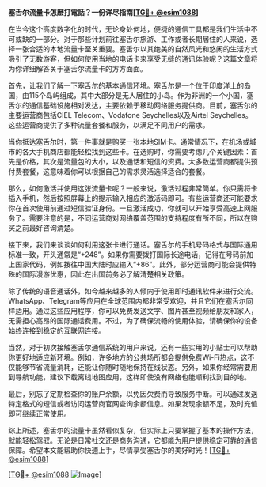 **塞舌尔流量卡怎麽打電話？一份详尽指南[[TG💪+ @esim1088](https://t.me/s/esim1088)]**

在当今这个高度数字化的时代，无论身处何地，便捷的通信工具都是我们生活中不可或缺的一部分。对于那些计划前往塞舌尔旅游、工作或者长期居住的人来说，选择一张合适的本地流量卡至关重要。塞舌尔以其绝美的自然风光和悠闲的生活方式吸引了无数游客，但如何使用当地的电话卡来享受无缝的通讯体验呢？这篇文章将为你详细解答关于塞舌尔流量卡的方方面面。

首先，让我们了解一下塞舌尔的基本通信环境。塞舌尔是一个位于印度洋上的岛国，由115个岛屿组成，其中大部分是无人居住的小岛。作为非洲的一个小国，塞舌尔的通信基础设施相对发达，主要依赖于移动网络服务提供商。目前，塞舌尔的主要运营商包括CIEL Telecom、Vodafone Seychelles以及Airtel Seychelles。这些运营商提供了多种流量套餐和服务，以满足不同用户的需求。

当你抵达塞舌尔时，第一件事就是购买一张本地SIM卡。通常情况下，在机场或城市的各大手机商店都能轻松找到这些卡。在选购时，你需要考虑几个关键因素：首先是价格，其次是流量包的大小，以及通话和短信的资费。大多数运营商都提供预付费套餐，这意味着你可以根据自己的需求灵活选择适合的套餐。

那么，如何激活并使用这张流量卡呢？一般来说，激活过程非常简单。你只需将卡插入手机，然后按照屏幕上的提示输入相应的激活码即可。有些运营商还可能要求你在首次使用前通过短信验证身份。一旦激活成功，你就可以开始享受高速上网服务了。需要注意的是，不同运营商对网络覆盖范围的支持程度有所不同，所以在购买之前最好咨询清楚。

接下来，我们来谈谈如何利用这张卡进行通话。塞舌尔的手机号码格式与国际通用标准一致，开头通常是“+248”。如果你需要拨打国际长途电话，记得在号码前加上国家代码，例如拨往中国大陆时应输入“+86”。此外，部分运营商可能会提供特殊的国际漫游优惠，因此在出国前务必了解清楚相关政策。

除了传统的语音通话外，如今越来越多的人倾向于使用即时通讯软件来进行交流。WhatsApp、Telegram等应用在全球范围内都非常受欢迎，并且它们在塞舌尔同样适用。通过这些应用程序，你可以免费发送文字、图片甚至视频给朋友和家人，无需担心高昂的国际通话费用。不过，为了确保流畅的使用体验，请确保你的设备始终连接到稳定的互联网连接。

当然，对于初次接触塞舌尔通信系统的用户来说，还有一些实用的小贴士可以帮助你更好地适应新环境。例如，许多地方的公共场所都会提供免费Wi-Fi热点，这不仅能够节省流量消耗，还能让你随时随地保持在线状态。另外，如果你经常需要用到导航功能，建议下载离线地图应用，这样即使没有网络也能顺利找到目的地。

最后，别忘了定期检查你的账户余额，以免因欠费而导致服务中断。可以通过发送特定格式的短信或者访问运营商官网查询余额信息。如果发现余额不足，及时充值即可继续正常使用。

综上所述，塞舌尔的流量卡虽然看似复杂，但实际上只要掌握了基本的操作方法，就能轻松驾驭。无论是日常社交还是商务沟通，它都能为用户提供稳定可靠的通信保障。希望本文能帮助你快速上手，尽情享受塞舌尔的美好时光！[[TG💪+ @esim1088](https://t.me/s/esim1088)]

[[TG💪+ @esim1088](https://t.me/s/esim1088) ![Image](https://i.postimg.cc/4NQfJmqS/Snipaste-2025-05-13-00-14-12.png)]